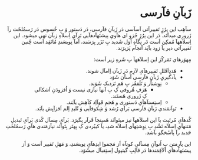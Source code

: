 <div dir="rtl">

# زَبآنِ فآرسی

سآهِب این پرُژٍ تَقییرآتی اَسآسی دَر زَبآنِ فآرسی، دَر دَستور وَ بِ خُسوس دَر رَسمُلخَت رآ زَروری میدآنَد.
دَر این پرُژِ جُزوِ ای هآویِ پیشنَهآدهآیی بَرآیِ اِسلآهِ زبآن تهیِ میشود. این اِسلآههآ مُمکِن اَست دَر نِگآهِ اَوَل شَدید بِ نَزَر بِرَسَند، اَمآ نِویسَندِ مُاتَقِد اَست چُنین تَقییرآتی دیر یآ زود بآیَد اََنجآم پَزیرَند.


مِهوَرهایِ تَمَرکُزِ این اِسلآههآ بِ شَرهِ زیر اَست:

* هَددِاَقَللِ تَقییرهآیِ لآزِم دَر زَبآن اِامآل شوند.
* یآدگیریِ زَبآنِ فآرسی آسآن شَوَد
    * نِوِشتآر وَ تَلَففُز بِ هَم نَزدیک شَوَند.
        * هَزفِ هُروفی کِ بِ آنهآ نیآزی نیست وَ اُفزودَنِ اَشکآلی کِ زَروری هَستَند.
    * اِستِسنآهآیِ دَستوری و هَجمِ قَوآاِد کآهِش یآبَند.
* تَوآنمَندیِ زَبآنِ فآرسی بَرآیِ رُشد وَ شِکوفآیی وَ تُلیدِ اِلم اَفزآیِش یآبَد.

کُدهآیِ مُرتَبِت بآ این اسلآههآ نیز میتَوآنَد هَمینجآ قَرآر بِگیرَد. بَرآیِ مِسآل کُدی بَرآیِ تَبدیلِ مَتنهآیِ اِسلآه نَشُدِ بِ نِوِشتِهآی اِسلآه شدِ، یآ کیبُردی کِ بِهتَر بِتَوآنَد نیآزمَندی هآیِ رَسمُلخَتِ جَدید رآ پآسُخگو بآشد.

این پآرِمتن بِ اُنوآنِ مِسآلی کوتآه اَز مَجمواِ ایدِهآیِ نِویسَندِ، وَ مَهَلِ تَقییر اَست وَ اَز پیشنَهآدهآیِ اَلآقِمَندها دَر قآلِبِ گیتپول اِستِقبآل میشَوَد.
</div>
